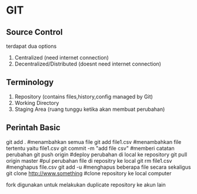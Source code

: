 # GIT

## Source Control
terdapat dua options
1. Centralized (need internet connection)
2. Decentralized/Distributed (doesnt need internet connection)

## Terminology
1. Repository (contains files,history,config managed by Git)
2. Working Directory 
3. Staging Area (ruang tunggu ketika akan membuat perubahan)

## Perintah Basic
git add . #menambahkan semua file
git add file1.csv #menambahkan file tertentu yaitu file1.csv
git commit -m "add file csv" #memberi catatan perubahan
git push origin #deploy perubahan di local ke repository
git pull origin master #pul perubahan file di repositry ke local
git rm file1.csv #menghapus file.csv
git add -u #menghapus beberapa file secara sekaligus
git clone http://www.something #clone repository ke local computer

fork digunakan untuk melakukan duplicate repository ke akun lain




